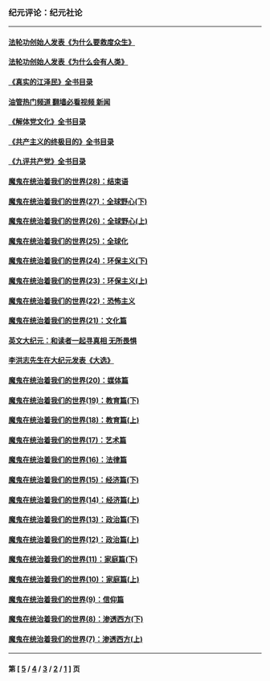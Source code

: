 ### 纪元评论：纪元社论
---
#### [法轮功创始人发表《为什么要救度众生》](../../pages/nsc422/n13975246.md?08150330) 
#### [法轮功创始人发表《为什么会有人类》](../../pages/nsc422/n13912117.md?08150330) 
#### [《真实的江泽民》全书目录](../../pages/nsc422/n13721399.md?08150330) 
#### [油管热门频道 翻墙必看视频 新闻](ok?08150330)
#### [《解体党文化》全书目录](../../pages/nsc422/n13721157.md?08150330) 
#### [《共产主义的终极目的》全书目录](../../pages/nsc422/n13721048.md?08150330) 
#### [《九评共产党》全书目录](../../pages/nsc422/n13708085.md?08150330) 
#### [魔鬼在统治着我们的世界(28)：结束语](../../pages/nsc422/n10936246.md?08150330) 
#### [魔鬼在统治着我们的世界(27)：全球野心(下)](../../pages/nsc422/n10928319.md?08150330) 
#### [魔鬼在统治着我们的世界(26)：全球野心(上)](../../pages/nsc422/n10900318.md?08150330) 
#### [魔鬼在统治着我们的世界(25)：全球化](../../pages/nsc422/n10788205.md?08150330) 
#### [魔鬼在统治着我们的世界(24)：环保主义(下)](../../pages/nsc422/n10695307.md?08150330) 
#### [魔鬼在统治着我们的世界(23)：环保主义(上)](../../pages/nsc422/n10688613.md?08150330) 
#### [魔鬼在统治着我们的世界(22)：恐怖主义](../../pages/nsc422/n10614727.md?08150330) 
#### [魔鬼在统治着我们的世界(21)：文化篇](../../pages/nsc422/n10597706.md?08150330) 
#### [英文大纪元：和读者一起寻真相 无所畏惧](../../pages/nsc422/n12542027.md?08150330) 
#### [李洪志先生在大纪元发表《大选》](../../pages/nsc422/n12534746.md?08150330) 
#### [魔鬼在统治着我们的世界(20)：媒体篇](../../pages/nsc422/n10586579.md?08150330) 
#### [魔鬼在统治着我们的世界(19)：教育篇(下)](../../pages/nsc422/n10564808.md?08150330) 
#### [魔鬼在统治着我们的世界(18)：教育篇(上)](../../pages/nsc422/n10526970.md?08150330) 
#### [魔鬼在统治着我们的世界(17)：艺术篇](../../pages/nsc422/n10499093.md?08150330) 
#### [魔鬼在统治着我们的世界(16)：法律篇](../../pages/nsc422/n10485969.md?08150330) 
#### [魔鬼在统治着我们的世界(15)：经济篇(下)](../../pages/nsc422/n10469975.md?08150330) 
#### [魔鬼在统治着我们的世界(14)：经济篇(上)](../../pages/nsc422/n10457370.md?08150330) 
#### [魔鬼在统治着我们的世界(13)：政治篇(下)](../../pages/nsc422/n10448270.md?08150330) 
#### [魔鬼在统治着我们的世界(12)：政治篇(上)](../../pages/nsc422/n10444576.md?08150330) 
#### [魔鬼在统治着我们的世界(11)：家庭篇(下)](../../pages/nsc422/n10440961.md?08150330) 
#### [魔鬼在统治着我们的世界(10)：家庭篇(上)](../../pages/nsc422/n10435448.md?08150330) 
#### [魔鬼在统治着我们的世界(9)：信仰篇](../../pages/nsc422/n10432159.md?08150330) 
#### [魔鬼在统治着我们的世界(8)：渗透西方(下)](../../pages/nsc422/n10429603.md?08150330) 
#### [魔鬼在统治着我们的世界(7)：渗透西方(上)](../../pages/nsc422/n10426013.md?08150330) 

---
#### 第 [ [5](./5.md?08150330) / [4](./4.md?08150330) / [3](./3.md?08150330) / [2](./2.md?08150330) / [1](./1.md?08150330) ] 页
